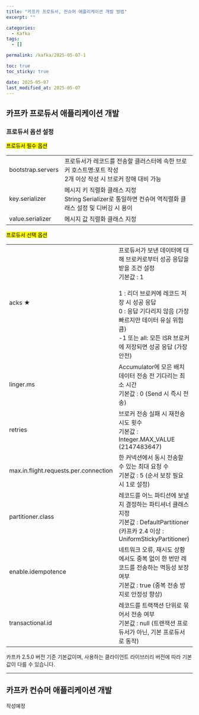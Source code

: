 ```yaml
---
title: "카프카 프로듀서, 컨슈머 애플리케이션 개발 방법"
excerpt: ""

categories:
  - Kafka
tags:
  - []

permalink: /kafka/2025-05-07-1

toc: true
toc_sticky: true

date: 2025-05-07
last_modified_at: 2025-05-07
---
```


## 카프카 프로듀서 애플리케이션 개발

### 프로듀서 옵션 설정
<mark>프로듀서 필수 옵션</mark>
<table class="table_2_left">
  <tbody>
    <tr>
      <td>bootstrap.servers</td>
      <td>프로듀서가 레코드를 전송할 클러스터에 속한 브로커 호스트명:포트 작성
      <br>2개 이상 작성 시 브로커 장애 대비 가능</td>
    </tr>
    <tr>
      <td>key.serializer </td>
      <td>메시지 키 직렬화 클래스 지정
      <br>String Serializer로 통일하면 컨슈머 역직렬화 클래스 설정 및 디버깅 시 용이</td>
    </tr>
    <tr>
      <td>value.serializer</td>
      <td>메시지 값 직렬화 클래스 지정</td>
    </tr>
  </tbody>
</table>

<mark>프로듀서 선택 옵션</mark>
<table class="table_2_left">
  <tbody>
    <tr>
      <td>acks ★</td>
      <td>프로듀서가 보낸 데이터에 대해 브로커로부터 성공 응답을 받을 조건 설정
      <br>기본값 : 1
      <br><br>1 : 리더 브로커에 레코드 저장 시 성공 응답
      <br>0 : 응답 기다리지 않음 (가장 빠르지만 데이터 유실 위험 큼)
      <br>-1 또는 all: 모든 ISR 브로커에 저장되면 성공 응답 (가장 안전)</td>
    </tr>
    <tr>
      <td>linger.ms</td>
      <td>Accumulator에 모은 배치 데이터 전송 전 기다리는 최소 시간
      <br>기본값 : 0 (Send 시 즉시 전송)</td>
    </tr>
    <tr>
      <td>retries</td>
      <td>브로커 전송 실패 시 재전송 시도 횟수
      <br>기본값 : Integer.MAX_VALUE (2147483647)</td>
    </tr>
    <tr>
      <td>max.in.flight.requests.per.connection</td>
      <td>한 커넥션에서 동시 전송할 수 있는 최대 요청 수
      <br>기본값 : 5 (순서 보장 필요 시 1로 설정)</td>
    </tr>
    <tr>
      <td>partitioner.class</td>
      <td>레코드를 어느 파티션에 보낼지 결정하는 파티셔너 클래스 지정
      <br>기본값 : DefaultPartitioner (카프카 2.4 이상 : UniformStickyPartitioner)</td>
    </tr>
    <tr>
      <td>enable.idempotence</td>
      <td>네트워크 오류, 재시도 상황에서도 중복 없이 한 번만 레코드를 전송하는 멱등성 보장 여부
      <br>기본값 : true (중복 전송 방지로 안정성 향상)</td>
    </tr>
    <tr>
      <td>transactional.id</td>
      <td>레코드를 트랙잭션 단위로 묶어서 전송 여부
      <br>기본값 : null (트랜잭션 프로듀서가 아닌, 기본 프로듀서로 동작)</td>
    </tr>
  </tbody>
</table>
카프카 2.5.0 버전 기준 기본값이며, 사용하는 클라이언트 라이브러리 버전에 따라 기본값이 다를 수 있습니다.

---

## 카프카 컨슈머 애플리케이션 개발

작성예정
